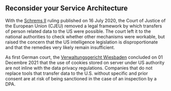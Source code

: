 ## Reconsider your Service Architecture

With the [Schrems II](https://curia.europa.eu/juris/documents.jsf?num=C-311/18) ruling published on 16 July 2020, the Court of Justice of the European Union (CJEU) removed a legal framework by which transfers of person related data to the US were possible. The court left it to the national authorities to check whether other mechanisms were workable, but raised the concern that the US intelligence legislation is disproportionate and that the remedies very likely remain insufficient. 

As first German court, the [Verwaltungsgericht Wiesbaden](https://rsw.beck.de/aktuell/daily/meldung/detail/vg-wiesbaden-einbindung-von-cookie-dienst-mit-datenverarbeitung-in-den-usa-unzulaessig) concluded on 01 Decembre 2021 that the use of cookies stored on server under US authority are not inline with the data privacy regulations. Companies that do not replace tools that transfer data to the U.S. without specific and prior consent are at risk of being sanctioned in the case of an inspection by a DPA. 
